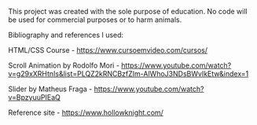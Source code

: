 This project was created with the sole purpose of education. No code will be used for commercial purposes or to harm animals.

Bibliography and references I used:

HTML/CSS Course - https://www.cursoemvideo.com/cursos/

Scroll Animation by Rodolfo Mori - https://www.youtube.com/watch?v=g29xXRHtnIs&list=PLQZ2kRNCBzfZIm-AlWhoJ3NDsBWvIkEtw&index=1

Slider by Matheus Fraga - https://www.youtube.com/watch?v=BpzyuuPIEaQ

Reference site - https://www.hollowknight.com/
